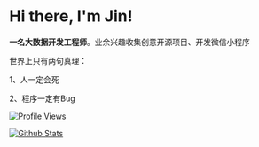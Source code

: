 # Hi there, I'm Jin!

**一名大数据开发工程师**。业余兴趣收集创意开源项目、开发微信小程序

世界上只有两句真理：

1、人一定会死

2、程序一定有Bug

[![Profile Views](https://komarev.com/ghpvc/?username=Jin522)](https://github.com/jin522)

[![Github Stats](https://github-readme-stats.vercel.app/api?username=Jin522&count_private=true&show_icons=true&theme=tokyonight)](https://github.com/jin522)

